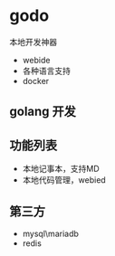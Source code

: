 # godo
本地开发神器
- webide
- 各种语言支持
- docker
  
## golang 开发
## 功能列表
- 本地记事本，支持MD
- 本地代码管理，webied


## 第三方
- mysql\mariadb
- redis